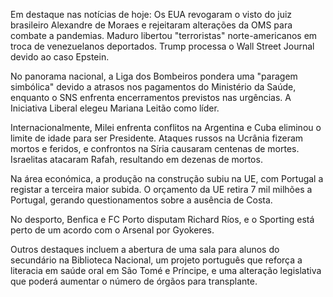 Em destaque nas notícias de hoje: Os EUA revogaram o visto do juiz brasileiro Alexandre de Moraes e rejeitaram alterações da OMS para combate a pandemias. Maduro libertou "terroristas" norte-americanos em troca de venezuelanos deportados. Trump processa o Wall Street Journal devido ao caso Epstein.

No panorama nacional, a Liga dos Bombeiros pondera uma "paragem simbólica" devido a atrasos nos pagamentos do Ministério da Saúde, enquanto o SNS enfrenta encerramentos previstos nas urgências. A Iniciativa Liberal elegeu Mariana Leitão como líder.

Internacionalmente, Milei enfrenta conflitos na Argentina e Cuba eliminou o limite de idade para ser Presidente. Ataques russos na Ucrânia fizeram mortos e feridos, e confrontos na Síria causaram centenas de mortes. Israelitas atacaram Rafah, resultando em dezenas de mortos.

Na área económica, a produção na construção subiu na UE, com Portugal a registar a terceira maior subida. O orçamento da UE retira 7 mil milhões a Portugal, gerando questionamentos sobre a ausência de Costa.

No desporto, Benfica e FC Porto disputam Richard Ríos, e o Sporting está perto de um acordo com o Arsenal por Gyokeres.

Outros destaques incluem a abertura de uma sala para alunos do secundário na Biblioteca Nacional, um projeto português que reforça a literacia em saúde oral em São Tomé e Príncipe, e uma alteração legislativa que poderá aumentar o número de órgãos para transplante.